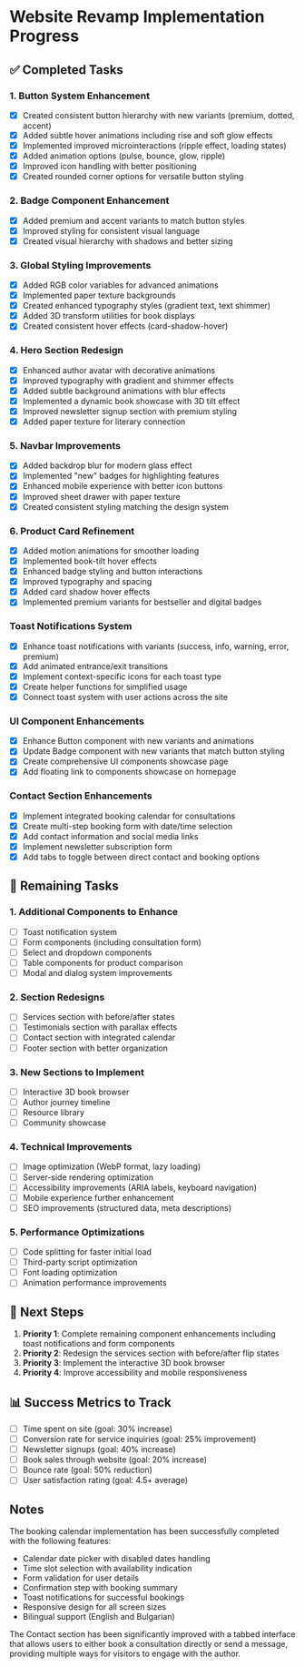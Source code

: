 # Website Revamp Implementation Progress

## ✅ Completed Tasks

### 1. Button System Enhancement
- [x] Created consistent button hierarchy with new variants (premium, dotted, accent)
- [x] Added subtle hover animations including rise and soft glow effects
- [x] Implemented improved microinteractions (ripple effect, loading states)
- [x] Added animation options (pulse, bounce, glow, ripple)
- [x] Improved icon handling with better positioning
- [x] Created rounded corner options for versatile button styling

### 2. Badge Component Enhancement
- [x] Added premium and accent variants to match button styles
- [x] Improved styling for consistent visual language
- [x] Created visual hierarchy with shadows and better sizing

### 3. Global Styling Improvements
- [x] Added RGB color variables for advanced animations
- [x] Implemented paper texture backgrounds
- [x] Created enhanced typography styles (gradient text, text shimmer)
- [x] Added 3D transform utilities for book displays
- [x] Created consistent hover effects (card-shadow-hover)

### 4. Hero Section Redesign
- [x] Enhanced author avatar with decorative animations
- [x] Improved typography with gradient and shimmer effects
- [x] Added subtle background animations with blur effects
- [x] Implemented a dynamic book showcase with 3D tilt effect
- [x] Improved newsletter signup section with premium styling
- [x] Added paper texture for literary connection

### 5. Navbar Improvements
- [x] Added backdrop blur for modern glass effect
- [x] Implemented "new" badges for highlighting features
- [x] Enhanced mobile experience with better icon buttons
- [x] Improved sheet drawer with paper texture
- [x] Created consistent styling matching the design system

### 6. Product Card Refinement
- [x] Added motion animations for smoother loading
- [x] Implemented book-tilt hover effects
- [x] Enhanced badge styling and button interactions
- [x] Improved typography and spacing
- [x] Added card shadow hover effects
- [x] Implemented premium variants for bestseller and digital badges

### Toast Notifications System
- [x] Enhance toast notifications with variants (success, info, warning, error, premium)
- [x] Add animated entrance/exit transitions
- [x] Implement context-specific icons for each toast type
- [x] Create helper functions for simplified usage
- [x] Connect toast system with user actions across the site

### UI Component Enhancements
- [x] Enhance Button component with new variants and animations
- [x] Update Badge component with new variants that match button styling
- [x] Create comprehensive UI components showcase page
- [x] Add floating link to components showcase on homepage

### Contact Section Enhancements
- [x] Implement integrated booking calendar for consultations
- [x] Create multi-step booking form with date/time selection
- [x] Add contact information and social media links
- [x] Implement newsletter subscription form
- [x] Add tabs to toggle between direct contact and booking options

## 🚧 Remaining Tasks

### 1. Additional Components to Enhance
- [ ] Toast notification system
- [ ] Form components (including consultation form)
- [ ] Select and dropdown components
- [ ] Table components for product comparison
- [ ] Modal and dialog system improvements

### 2. Section Redesigns
- [ ] Services section with before/after states
- [ ] Testimonials section with parallax effects
- [ ] Contact section with integrated calendar
- [ ] Footer section with better organization

### 3. New Sections to Implement
- [ ] Interactive 3D book browser
- [ ] Author journey timeline
- [ ] Resource library
- [ ] Community showcase

### 4. Technical Improvements
- [ ] Image optimization (WebP format, lazy loading)
- [ ] Server-side rendering optimization
- [ ] Accessibility improvements (ARIA labels, keyboard navigation)
- [ ] Mobile experience further enhancement
- [ ] SEO improvements (structured data, meta descriptions)

### 5. Performance Optimizations
- [ ] Code splitting for faster initial load
- [ ] Third-party script optimization
- [ ] Font loading optimization
- [ ] Animation performance improvements

## 📅 Next Steps

1. **Priority 1**: Complete remaining component enhancements including toast notifications and form components
2. **Priority 2**: Redesign the services section with before/after flip states
3. **Priority 3**: Implement the interactive 3D book browser
4. **Priority 4**: Improve accessibility and mobile responsiveness

## 📊 Success Metrics to Track

- [ ] Time spent on site (goal: 30% increase)
- [ ] Conversion rate for service inquiries (goal: 25% improvement)
- [ ] Newsletter signups (goal: 40% increase)
- [ ] Book sales through website (goal: 20% increase)
- [ ] Bounce rate (goal: 50% reduction)
- [ ] User satisfaction rating (goal: 4.5+ average)

## Notes

The booking calendar implementation has been successfully completed with the following features:
- Calendar date picker with disabled dates handling
- Time slot selection with availability indication
- Form validation for user details
- Confirmation step with booking summary
- Toast notifications for successful bookings
- Responsive design for all screen sizes
- Bilingual support (English and Bulgarian)

The Contact section has been significantly improved with a tabbed interface that allows users to either book a consultation directly or send a message, providing multiple ways for visitors to engage with the author. 